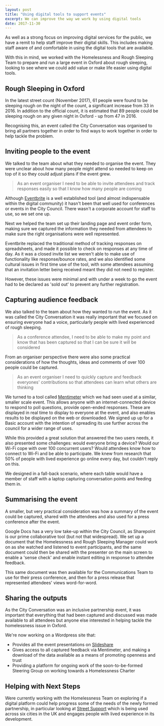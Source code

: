 ```yaml
---
layout: post
title: "Using digital tools to support events"
excerpt: We can improve the way we work by using digital tools
date: 2017-11-30
---
```


As well as a strong focus on improving digital services for the public, we have a remit to help staff improve their digital skills. This includes making staff aware of and comfortable in using the digital tools that are available.

With this in mind, we worked with the Homelessness and Rough Sleeping Team to prepare and run a large event in Oxford about rough sleeping, looking to see where we could add value or make life easier using digital tools.

## Rough Sleeping in Oxford

In the latest street count (November 2017), 61 people were found to be sleeping rough on the night of the count, a significant increase from 33 in 2016. In addition to the official count, it is estimated that 89 people could be sleeping rough on any given night in Oxford - up from 47 in 2016.

Recognising this, an event called the City Conversation was organised to bring all partners together in order to find ways to work together in order to help tackle the problem.

## Inviting people to the event

We talked to the team about what they needed to organise the event. They were unclear about how many people might attend so needed to keep on top of it so they could adjust plans if the event grew.

<blockquote>As an event organiser I need to be able to invite attendees and track responses easily so that I know how many people are coming</blockquote>

Although [Eventbrite](https://www.eventbrite.co.uk) is a well established tool (and almost indispensable within the digital community) it hasn't been that well used for conferences or events in the City Council. There wasn't a corporate account for staff to use, so we set one up.

Next we helped the team set up their landing page and event order form, making sure we captured the information they needed from attendees to make sure the right organisations were well represented.

Eventbrite replaced the traditional method of tracking responses on spreadsheets, and made it possible to check on responses at any time of day. As it was a closed invite list we weren't able to make use of functionality like response/bounce rates, and we also identified some cultural issues in first time use of the tool, with some attendees assuming that an invitation letter being received meant they did not need to register.

However, these issues were minimal and with under a week to go the event had to be declared as 'sold out' to prevent any further registration.

## Capturing audience feedback

We also talked to the team about how they wanted to run the event. As it was called the City Conversation it was really important that we focused on ensuring everyone had a voice, particularly people with lived experienced of rough sleeping.

<blockquote>As a conference attendee, I need to be able to make my point and know that has been captured so that I can be sure it will be considered</blockquote>

From an organiser perspective there were also some practical considerations of how the thoughts, ideas and comments of over 100 people could be captured.

<blockquote>As an event organiser I need to quickly capture and feedback everyones' contributions so that attendees can learn what others are thinking</blockquote>

We turned to a tool called [Mentimeter](https://www.mentimeter.com) which we had seen used at a similar, smaller scale event. This allows anyone with an internet-connected device to respond to poll questions, provide open-ended responses. These are displayed in real time to display to everyone at the event, and also enables results to be displayed on the web or downloaded. We signed up up for a Basic account with the intention of spreading its use further across the council for a wider range of uses.

While this provided a great solution that answered the two users needs, it also presented some challenges: would everyone bring a device? Would our Wi-Fi cope with over 100 concurrent users? Would attendees know how to connect to Wi-Fi and be able to participate. We knew from research that 50% of people with lived experience go online every day, but couldn't reply on this.

We designed in a fall-back scenario, where each table would have a member of staff with a laptop capturing conversation points and feeding them in.  

## Summarising the event

A smaller, but very practical consideration was how a summary of the event could be captured, shared with the attendees and also used for a press conference after the event.

Google Docs has a very low take-up within the City Council, as Sharepoint is our prime collaborative tool (but not that widespread). We set up a document that the Homelessness and Rough Sleeping Manager could work on as she watched and listened to event participants, and the same document could then be shared with the presenter on the main screen to enable a 'sense check' and enable instant editing in response to attendee feedback.

This same document was then available for the Communications Team to use for their press conference, and then for a press release that represented attendees' views word-for-word.

## Sharing the outputs

As the City Conversation was an inclusive partnership event, it was important that everything that had been captured and discussed was made available to all attendees but anyone else interested in helping tackle the homelessness issue in Oxford.

We're now working on a Wordpress site that:
* Provides all the event presentations on [Slideshare](https://www.slideshare.net)
* Gives access to all captured feedback via Mentimeter, and making a download of the data available as a means of promoting openness and trust
* Providing a platform for ongoing work of the soon-to-be-formed Steering Group on working towards a Homelessness Charter

## Helping with Next Steps

Were currently working with the Homelessness Team on exploring if a digital platform could help progress some of the needs of the newly formed partnership, in particular looking at [Street Support](https://streetsupport.net) which is being used across six cities in the UK and engages people with lived experience in its development.
